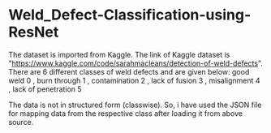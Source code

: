 # Weld_Defect-Classification-using-ResNet
The dataset is imported from Kaggle. The link of Kaggle dataset is "https://www.kaggle.com/code/sarahmacleans/detection-of-weld-defects". 
There are 6 different classes of weld defects and are given below:
good weld           0 , burn through        1 ,  contamination       2 ,  lack of fusion      3 , misalignment        4 , lack of penetration 5

The data is not in structured form (classwise). So, i have used the JSON file for mapping data from the respective class after loading it from above source.
